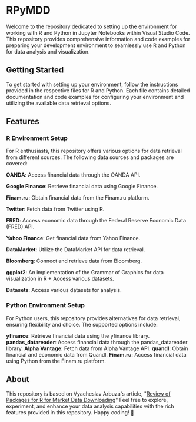 # RPyMDD
Welcome to the repository dedicated to setting up the environment for working with R and Python in Jupyter Notebooks within Visual Studio Code. This repository provides comprehensive information and code examples for preparing your development environment to seamlessly use R and Python for data analysis and visualization.
## Getting Started
To get started with setting up your environment, follow the instructions provided in the respective files for R and Python. Each file contains detailed documentation and code examples for configuring your environment and utilizing the available data retrieval options.

## Features
### R Environment Setup
For R enthusiasts, this repository offers various options for data retrieval from different sources. The following data sources and packages are covered:

**OANDA**: Access financial data through the OANDA API.

**Google Finance**: Retrieve financial data using Google Finance.

**Finam.ru**: Obtain financial data from the Finam.ru platform.

**Twitter**: Fetch data from Twitter using R.

**FRED**: Access economic data through the Federal Reserve Economic Data (FRED) API.

**Yahoo Finance**: Get financial data from Yahoo Finance.

**DataMarket**: Utilize the DataMarket API for data retrieval.

**Bloomberg**: Connect and retrieve data from Bloomberg.

**ggplot2**: An implementation of the Grammar of Graphics for data visualization in R + Access various datasets.

**Datasets**: Access various datasets for analysis.

### Python Environment Setup
For Python users, this repository provides alternatives for data retrieval, ensuring flexibility and choice. The supported options include:

**yfinance**: Retrieve financial data using the yfinance library.
**pandas_datareader**: Access financial data through the pandas_datareader library.
**Alpha Vantage**: Fetch data from Alpha Vantage API.
**quandl**: Obtain financial and economic data from Quandl.
**Finam.ru**: Access financial data using Python from the Finam.ru platform.

## About
This repository is based on Vyacheslav Arbuza's article, "[Review of Packages for R for Market Data Downloading](https://github.com/SkivHisink/RPyMDD/blob/main/docs/OriginalArticle.pdf)" Feel free to explore, experiment, and enhance your data analysis capabilities with the rich features provided in this repository. Happy coding! 🚀
